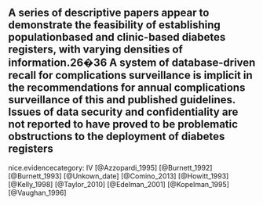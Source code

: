 A series of descriptive papers appear to demonstrate the feasibility of establishing populationbased and clinic-based diabetes registers, with varying densities of information.26�36 A system of database-driven recall for complications surveillance is implicit in the recommendations for annual complications surveillance of this and published guidelines. Issues of data security and confidentiality are not reported to have proved to be problematic obstructions to the deployment
of diabetes registers
---
 nice.evidencecategory: IV
[@Azzopardi_1995]
[@Burnett_1992]
[@Burnett_1993]
[@Unkown_date]
[@Comino_2013]
[@Howitt_1993]
[@Kelly_1998]
[@Taylor_2010]
[@Edelman_2001]
[@Kopelman_1995]
[@Vaughan_1996]
